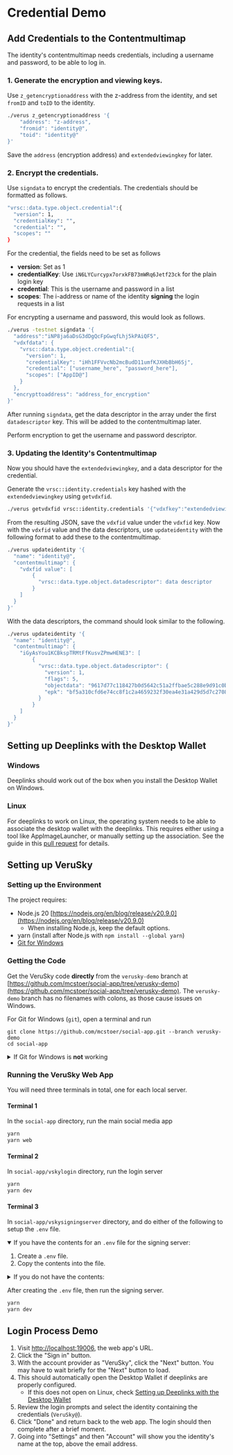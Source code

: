 # Credential Demo

## Add Credentials to the Contentmultimap 

The identity's contentmultimap needs credentials, including a username and password, to be able to log in.

### 1. Generate the encryption and viewing keys.

Use `z_getencryptionaddress` with the z-address from the identity, and set `fromID` and `toID` to the identity.
```bash
./verus z_getencryptionaddress '{
    "address": "z-address",
    "fromid": "identity@",
    "toid": "identity@"
}'
```

Save the `address` (encryption address) and `extendedviewingkey` for later.

### 2. Encrypt the credentials.

Use `signdata` to encrypt the credentials. The credentials should be formatted as follows.
```bash
"vrsc::data.type.object.credential":{
  "version": 1,
  "credentialKey": "",
  "credential": "",
  "scopes": ""
}
```

For the credential, the fields need to be set as follows
* **version**: Set as 1
* **credentialKey**: Use `iN6LYCurcypx7orxkFB73mWRq6Jetf23ck` for the plain login key
* **credential**: This is the username and password in a list
* **scopes**: The i-address or name of the identity **signing** the login requests in a list

For encrypting a username and password, this would look as follows.
```bash
./verus -testnet signdata '{
  "address":"iNP8ja6aDsG3dDgQcFpGwqfLhj5kPAiQF5",
  "vdxfdata": {
    "vrsc::data.type.object.credential":{
      "version": 1,
      "credentialKey": "iHh1FFVvcNb2mcBudD11umfKJXHbBbH6Sj",
      "credential": ["username_here", "password_here"],
      "scopes": ["AppID@"]
    }
  },
  "encrypttoaddress": "address_for_encryption"
}'
```

After running `signdata`, get the data descriptor in the array under the first `datadescriptor` key. This will be added to the contentmultimap later.  

Perform encryption to get the username and password descriptor.

### 3. Updating the Identity's Contentmultimap

Now you should have the `extendedviewingkey`, and a data descriptor for the credential.

Generate the `vrsc::identity.credentials` key hashed with the `extendedviewingkey` using `getvdxfid`.
```bash
./verus getvdxfid vrsc::identity.credentials '{"vdxfkey":"extendedviewingkey"}'
```

From the resulting JSON, save the `vdxfid` value under the `vdxfid` key. Now with the `vdxfid` value and the data descriptors,
use `updateidentity` with the following format to add these to the contentmultimap.

```bash
./verus updateidentity '{     
  "name": "identity@",
  "contentmultimap": {
    "vdxfid value": [
        {
          "vrsc::data.type.object.datadescriptor": data descriptor
        }
    ]
  }
}'
```

With the data descriptors, the command should look similar to the following.
```bash
./verus updateidentity '{     
  "name": "identity@",
  "contentmultimap": {
    "iGyAsYou1KCBkspTRMtFfKusvZPmwHENE3": [
        {
          "vrsc::data.type.object.datadescriptor": {
            "version": 1,
            "flags": 5,
            "objectdata": "9617d77c118427b0d5642c51a2ffbae5c288e9d91c0b23d3bdc36d9d0ee73ef73c7191bdb8b821274975f7785b718b1b19a9cb038d2476dc96d520439bb4fbb95e3e36122a9790c9c60cedbdb9e4f49acf2c5f4307931171ad266h508e336f9ee49903fe56c96aa523ea3caa20d9bda79b074c71f51b9cfed874c7d6dba07242d29a4d5b48688e673febbbee0f9f65c11b72d35ff264",
            "epk": "bf5a310cfd6e74cc8f1c2a4659232f30ea4e31a429d5d7c27080e349e9b1ec1d"
          }
        }
    ]
  }
}'
```

## Setting up Deeplinks with the Desktop Wallet

### Windows

Deeplinks should work out of the box when you install the Desktop Wallet on Windows.

### Linux

For deeplinks to work on Linux, the operating system needs to be able to associate the desktop wallet with the deeplinks. This requires either using a tool like AppImageLauncher, or manually setting up the association. See the guide in this [pull request](https://github.com/VerusCoin/Verus-Desktop/pull/259) for details.

## Setting up VeruSky

### Setting up the Environment

The project requires:
- Node.js 20 [https://nodejs.org/en/blog/release/v20.9.0](https://nodejs.org/en/blog/release/v20.9.0)
    - When installing Node.js, keep the default options.
- yarn (install after Node.js  with `npm install --global yarn`)
- [Git for Windows](https://gitforwindows.org/)

### Getting the Code

Get the VeruSky code **directly** from the `verusky-demo` branch at [https://github.com/mcstoer/social-app/tree/verusky-demo](https://github.com/mcstoer/social-app/tree/verusky-demo).
The `verusky-demo` branch has no filenames with colons, as those cause issues on Windows.

For Git for Windows (`git`), open a terminal and run
```
git clone https://github.com/mcstoer/social-app.git --branch verusky-demo
cd social-app
```

<details>
<summary>If Git for Windows is <strong>not</strong> working</summary>

You will **need** to log into a GitHub account for this to work.
    
Download [GitHub CLI](https://cli.github.com/)

For GitHub CLI (`gh`), open a terminal and run
```
gh auth login
gh repo clone https://github.com/mcstoer/social-app.git  -- --branch verusky-demo
cd social-app
```
   
</details>


### Running the VeruSky Web App

You will need three terminals in total, one for each local server.

#### Terminal 1
In the `social-app` directory, run the main social media app
```bash
yarn
yarn web
```

#### Terminal 2
In `social-app/vskylogin` directory, run the login server
```bash
yarn
yarn dev
```

#### Terminal 3
In `social-app/vskysigningserver` directory, and do either of the following to setup the `.env` file.

<details open>
<summary>If you have the contents for an <code>.env</code> file for the signing server:</summary>

1. Create a `.env` file.
2. Copy the contents into the file.

</details>

<details>
<summary>If you do not have the contents:</summary>
    
1. Copy the `.env.example` file to `.env`.
2. Find an identity you want to use to sign the requests. This should be the same identity used for **scopes** in the credentials from above.
3. Get the i-address and associated WIF for that identity.
4. Set `IADDRESS` and `WIF` variables to the matching values for the identity.
   
</details>

After creating the `.env` file, then run the signing server.
```bash
yarn
yarn dev
```

## Login Process Demo

1. Visit [http://localhost:19006](http://localhost:19006), the web app's URL.
2. Click the "Sign in" button.
3. With the account provider as "VeruSky", click the "Next" button. You may have to wait briefly for the "Next" button to load.
4. This should automatically open the Desktop Wallet if deeplinks are properly configured.
    - If this does not open on Linux, check [Setting up Deeplinks with the Desktop Wallet](#setting-up-deeplinks-with-the-desktop-wallet)
6. Review the login prompts and select the identity containing the credentials (`VeruSky@`).
7. Click "Done" and return back to the web app. The login should then complete after a brief moment.
8. Going into "Settings" and then "Account" will show you the identity's name at the top, above the email address.
